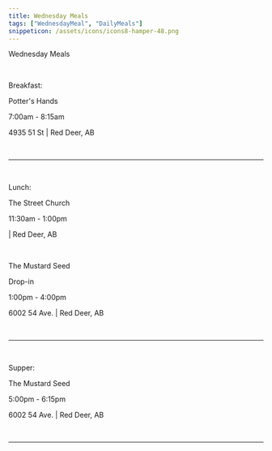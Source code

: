 ```yaml
---
title: Wednesday Meals
tags: ["WednesdayMeal", "DailyMeals"]
snippeticon: /assets/icons/icons8-hamper-48.png
---
```


<span class="subHeader">Wednesday Meals</span>

<br>

<p>
Breakfast:
</p>
<p class="post__lead">
Potter's Hands
</p>

7:00am - 8:15am

4935 51 St | Red Deer, AB

<br>
<hr>
<br>

<p>
Lunch:
</p>

<p class="post__lead">
The Street Church
</p>

11:30am - 1:00pm

 | Red Deer, AB

<br>

<p class="post__lead">
The Mustard Seed
</p>

Drop-in

1:00pm - 4:00pm

6002 54 Ave. | Red Deer, AB

<br>
<hr>
<br>

<p>
Supper:
</p>

<p class="post__lead">
The Mustard Seed
</p>

5:00pm - 6:15pm

6002 54 Ave. | Red Deer, AB

<br>
<hr>
<br>